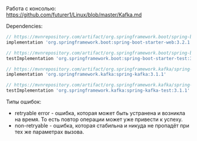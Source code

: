 Работа с консолью:
https://github.com/futurer1/Linux/blob/master/Kafka.md


Dependencies:
```groovy
// https://mvnrepository.com/artifact/org.springframework.boot/spring-boot-starter-web
implementation 'org.springframework.boot:spring-boot-starter-web:3.2.1'

// https://mvnrepository.com/artifact/org.springframework.boot/spring-boot-starter-test
testImplementation 'org.springframework.boot:spring-boot-starter-test:3.2.1'

// https://mvnrepository.com/artifact/org.springframework.kafka/spring-kafka
implementation 'org.springframework.kafka:spring-kafka:3.1.1'

// https://mvnrepository.com/artifact/org.springframework.kafka/spring-kafka-test
testImplementation 'org.springframework.kafka:spring-kafka-test:3.1.1'
```

Типы ошибок:
- retryable error - ошибка, которая может быть устранена и возникла на время. То есть повтор операции может уже привести к успеху.
- non-retryable - ошибка, которая стабильна и никуда не пропадёт при тех же параметрах вызова.
